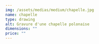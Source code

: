 ```yaml
---
img: /assets/medias/medium/chapelle.jpg
name: chapelle
type: drawing
alt: Gravure d'une chapelle polonaise
dimensions: ""
price: ""
---
```

